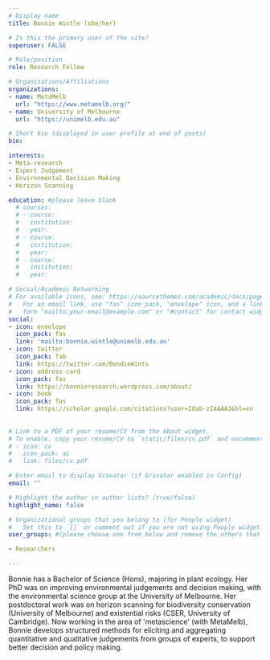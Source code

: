 ```yaml
---
# Display name
title: Bonnie Wintle (she/her)

# Is this the primary user of the site?
superuser: FALSE

# Role/position
role: Research Fellow

# Organizations/Affiliations
organizations:
- name: MetaMelb
  url: "https://www.metamelb.org/"
- name: University of Melbourne
  url: "https://unimelb.edu.au"

# Short bio (displayed in user profile at end of posts)
bio: 

interests:
- Meta-research
- Expert Judgement
- Environmental Decision Making
- Horizon Scanning

education: #please leave blank
  # courses:
  # - course:
  #   institution:
  #   year:
  # - course:
  #   institution:
  #   year:
  # - course:
  #   institution:
  #   year:

# Social/Academic Networking
# For available icons, see: https://sourcethemes.com/academic/docs/page-builder/#icons
#   For an email link, use "fas" icon pack, "envelope" icon, and a link in the
#   form "mailto:your-email@example.com" or "#contact" for contact widget.
social:
- icon: envelope
  icon_pack: fas
  link: 'mailto:bonnie.wintle@unimelb.edu.au'
- icon: twitter
  icon_pack: fab
  link: https://twitter.com/BondieWints
- icon: address-card
  icon_pack: fas
  link: https://bonnieresearch.wordpress.com/about/
- icon: book
  icon_pack: fas
  link: https://scholar.google.com/citations?user=IOab-zIAAAAJ&hl=en
    
  
# Link to a PDF of your resume/CV from the About widget.
# To enable, copy your resume/CV to `static/files/cv.pdf` and uncomment the lines below.
# - icon: cv
#   icon_pack: ai
#   link: files/cv.pdf

# Enter email to display Gravatar (if Gravatar enabled in Config)
email: ""

# Highlight the author in author lists? (true/false)
highlight_name: false

# Organizational groups that you belong to (for People widget)
#   Set this to `[]` or comment out if you are not using People widget.
user_groups: #(please choose one from below and remove the others that aren't needed)

- Researchers

---
```



Bonnie has a Bachelor of Science (Hons), majoring in plant ecology. Her PhD was on improving environmental judgements and decision making, with the environmental science group at the University of Melbourne. Her postdoctoral work was on horizon scanning for biodiversity conservation (University of Melbourne) and existential risks (CSER, University of Cambridge). Now working in the area of 'metascience' (with MetaMelb), Bonnie develops structured methods for eliciting and aggregating quantitative and qualitative judgements from groups of experts, to support better decision and policy making.
